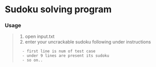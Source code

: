 Sudoku solving program 
======================

### Usage
> 1. open input.txt
> 2. enter your uncrackable sudoku following under instructions
>```
>	- first line is num of test case
>	- under 9 lines are present its sudoku
>	- so on..
>```
>


